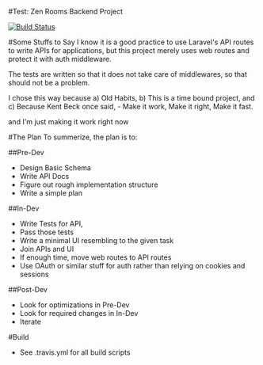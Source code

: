 #Test: Zen Rooms Backend Project

[![Build Status](https://travis-ci.org/nootanghimire/zen-test-backend.svg?branch=master)](https://travis-ci.org/nootanghimire/zen-test-backend)


#Some Stuffs to Say
I know it is a good practice to use Laravel's API routes to write APIs for applications, but this project merely uses
web routes and protect it with auth middleware.

The tests are written so that it does not take care of middlewares, so that should not be a problem.

I chose this way because 
a) Old Habits,
b) This is a time bound project, and 
c) Because Kent Beck once said,
    - Make it work, Make it right, Make it fast.

and I'm just making it work right now 

#The Plan
To summerize, the plan is to:

##Pre-Dev
  - Design Basic Schema
  - Write API Docs 
  - Figure out rough implementation structure
  - Write a simple plan

##In-Dev
  - Write Tests for API, 
  - Pass those tests
  - Write a minimal UI resembling to the given task
  - Join APIs and UI
  - If enough time, move web routes to API routes
  - Use OAuth or similar stuff for auth rather than relying on cookies and sessions


##Post-Dev
  - Look for optimizations in Pre-Dev
  - Look for required changes in In-Dev
  - Iterate


#Build
  - See .travis.yml for all build scripts
